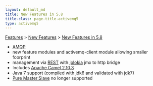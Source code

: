 ```yaml
---
layout: default_md
title: New Features in 5.8 
title-class: page-title-activemq5
type: activemq5
---
```


[Features](features) > [New Features](new-features) > [New Features in 5.8](new-features-in-58)


*   [AMQP](amqp)
*   new feature modules and activemq-client module allowing smaller foorprint
*   management via [REST](rest) with [jolokia](http://www.jolokia.org/) jmx to http bridge
*   Includes [Apache Camel 2.10.3](http://camel.apache.org/camel-2103-release.html)
*   Java 7 support (compiled with jdk6 and validated with jdk7)
*   [Pure Master Slave](pure-master-slave) no longer supported

